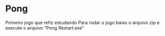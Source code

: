 # Pong
Primeiro jogo que refiz estudando
Para rodar o jogo baixo o arquivo zip e execute o arquivo "Pong Restart.exe"
